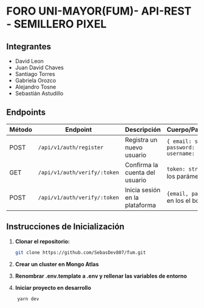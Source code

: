 # FORO UNI-MAYOR(FUM)- API-REST - SEMILLERO PIXEL

## Integrantes
- David Leon
- Juan David Chaves
- Santiago Torres
- Gabriela Orozco
- Alejandro Tosne
- Sebastián Astudillo

## Endpoints

| Método | Endpoint                     | Descripción                        | Cuerpo/Parámetros                    |
|--------|------------------------------|------------------------------------|--------------------------------------|
| POST   | `/api/v1/auth/register`              | Registra un nuevo usuario          | `{ email: string, password: string, username: string }` |
| GET    | `/api/v1/auth/verify/:token`        | Confirma la cuenta del usuario     | `token: string` en los parámetros    |
| POST    | `/api/v1/auth/verify/:token`        | Inicia sesión en la plataforma     | `{email, password}` en los el body   |

## Instrucciones de Inicialización

1. **Clonar el repositorio:**
   ```bash
   git clone https://github.com/SebasDev807/fum.git


2. **Crear un cluster en Mongo Atlas**

3. **Renombrar .env.template a .env y rellenar las variables de entorno**
 
4. **Iniciar proyecto en desarrollo**
```bash
    yarn dev

